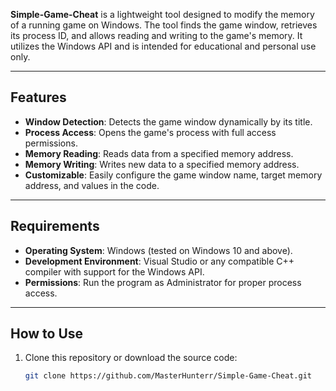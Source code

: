 **Simple-Game-Cheat** is a lightweight tool designed to modify the memory of a running game on Windows. The tool finds the game window, retrieves its process ID, and allows reading and writing to the game's memory. It utilizes the Windows API and is intended for educational and personal use only.

---

## Features

- **Window Detection**: Detects the game window dynamically by its title.
- **Process Access**: Opens the game's process with full access permissions.
- **Memory Reading**: Reads data from a specified memory address.
- **Memory Writing**: Writes new data to a specified memory address.
- **Customizable**: Easily configure the game window name, target memory address, and values in the code.

---

## Requirements

- **Operating System**: Windows (tested on Windows 10 and above).
- **Development Environment**: Visual Studio or any compatible C++ compiler with support for the Windows API.
- **Permissions**: Run the program as Administrator for proper process access.

---

## How to Use

1. Clone this repository or download the source code:
   ```bash
   git clone https://github.com/MasterHunterr/Simple-Game-Cheat.git
